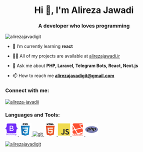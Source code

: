 <h1 align="center">Hi 👋, I'm Alireza Jawadi</h1>
<h3 align="center">A developer who loves programming</h3>

<p align="left"> <img src="https://komarev.com/ghpvc/?username=alirezajavadigit&label=Profile%20views&color=0e75b6&style=flat" alt="alirezajavadigit" /> </p>

- 🌱 I’m currently learning **react**

- 👨‍💻 All of my projects are available at [alirezajawadi.ir](alirezajawadi.ir)

- 💬 Ask me about **PHP, Laravel, Telegram Bots, React, Next.js**

- 📫 How to reach me **alirezajavadigit@gmail.com**

<h3 align="left">Connect with me:</h3>
<p align="left">
<a href="https://linkedin.com/in/alireza-javadii" target="blank"><img align="center" src="https://raw.githubusercontent.com/rahuldkjain/github-profile-readme-generator/master/src/images/icons/Social/linked-in-alt.svg" alt="alireza-javadii" height="30" width="40" /></a>
</p>

<h3 align="left">Languages and Tools:</h3>
<p align="left"> <a href="https://getbootstrap.com" target="_blank" rel="noreferrer"> <img src="https://raw.githubusercontent.com/devicons/devicon/master/icons/bootstrap/bootstrap-plain-wordmark.svg" alt="bootstrap" width="40" height="40"/> </a> <a href="https://www.w3schools.com/css/" target="_blank" rel="noreferrer"> <img src="https://raw.githubusercontent.com/devicons/devicon/master/icons/css3/css3-original-wordmark.svg" alt="css3" width="40" height="40"/> </a> <a href="https://git-scm.com/" target="_blank" rel="noreferrer"> <img src="https://www.vectorlogo.zone/logos/git-scm/git-scm-icon.svg" alt="git" width="40" height="40"/> </a> <a href="https://www.w3.org/html/" target="_blank" rel="noreferrer"> <img src="https://raw.githubusercontent.com/devicons/devicon/master/icons/html5/html5-original-wordmark.svg" alt="html5" width="40" height="40"/> </a> <a href="https://developer.mozilla.org/en-US/docs/Web/JavaScript" target="_blank" rel="noreferrer"> <img src="https://raw.githubusercontent.com/devicons/devicon/master/icons/javascript/javascript-original.svg" alt="javascript" width="40" height="40"/> </a> <a href="https://laravel.com/" target="_blank" rel="noreferrer"> <img src="https://raw.githubusercontent.com/devicons/devicon/master/icons/laravel/laravel-plain-wordmark.svg" alt="laravel" width="40" height="40"/> </a> <a href="https://www.php.net" target="_blank" rel="noreferrer"> <img src="https://raw.githubusercontent.com/devicons/devicon/master/icons/php/php-original.svg" alt="php" width="40" height="40"/> </p>

<p><img align="center" src="https://github-readme-stats.vercel.app/api/top-langs?username=alirezajavadigit&show_icons=true&locale=en&layout=compact" alt="alirezajavadigit" /></p>
